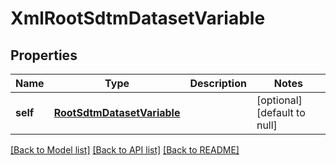 # XmlRootSdtmDatasetVariable

## Properties
Name | Type | Description | Notes
------------ | ------------- | ------------- | -------------
**self** | [**RootSdtmDatasetVariable**](RootSdtmDatasetVariable.md) |  | [optional] [default to null]

[[Back to Model list]](../README.md#documentation-for-models) [[Back to API list]](../README.md#documentation-for-api-endpoints) [[Back to README]](../README.md)


